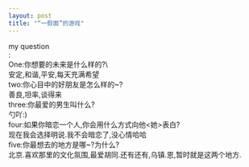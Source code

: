 ```yaml
---
layout: post
title: "“一假面”的游戏"
---
```

my question  
:  
One:你想要的未来是什么样的?\  
安定,和谐,平安,每天充满希望  
two:你心目中的好朋友是怎么样的~?  
善良,坦率,谈得来  
three:你最爱的男生叫什么?  
勺吖:)  
four:如果你暗恋一个人,你会用什么方式向他<她>表白?  
现在我会选择明说.我不会暗恋了,没心情哈哈  
five:你最想去的地方是哪~?为什么?  
北京.喜欢那里的文化氛围,最爱胡同.还有还有,乌镇.恩,暂时就是这两个地方.  
							  
		
